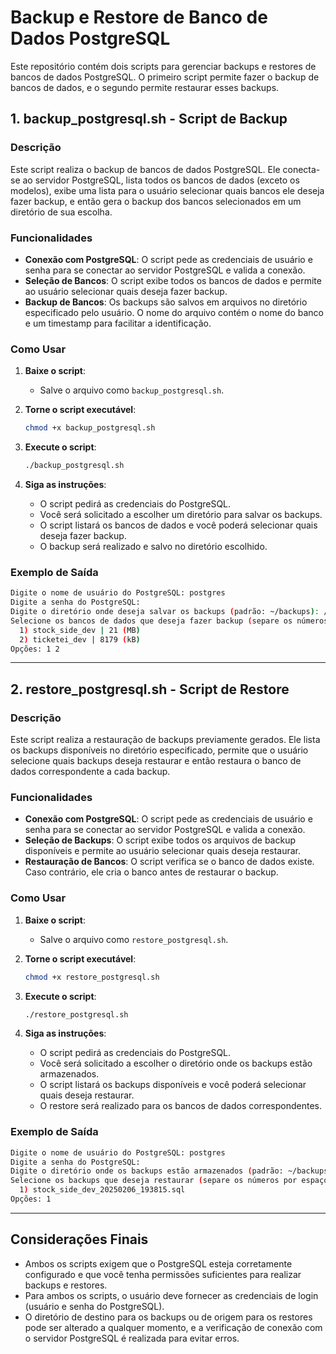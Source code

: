 
# **Backup e Restore de Banco de Dados PostgreSQL**

Este repositório contém dois scripts para gerenciar backups e restores de bancos de dados PostgreSQL. O primeiro script permite fazer o backup de bancos de dados, e o segundo permite restaurar esses backups.

## **1. backup_postgresql.sh** - **Script de Backup**

### **Descrição**
Este script realiza o backup de bancos de dados PostgreSQL. Ele conecta-se ao servidor PostgreSQL, lista todos os bancos de dados (exceto os modelos), exibe uma lista para o usuário selecionar quais bancos ele deseja fazer backup, e então gera o backup dos bancos selecionados em um diretório de sua escolha.

### **Funcionalidades**
- **Conexão com PostgreSQL**: O script pede as credenciais de usuário e senha para se conectar ao servidor PostgreSQL e valida a conexão.
- **Seleção de Bancos**: O script exibe todos os bancos de dados e permite ao usuário selecionar quais deseja fazer backup.
- **Backup de Bancos**: Os backups são salvos em arquivos no diretório especificado pelo usuário. O nome do arquivo contém o nome do banco e um timestamp para facilitar a identificação.

### **Como Usar**
1. **Baixe o script**:
    - Salve o arquivo como `backup_postgresql.sh`.

2. **Torne o script executável**:
    ```bash
    chmod +x backup_postgresql.sh
    ```

3. **Execute o script**:
    ```bash
    ./backup_postgresql.sh
    ```

4. **Siga as instruções**:
    - O script pedirá as credenciais do PostgreSQL.
    - Você será solicitado a escolher um diretório para salvar os backups.
    - O script listará os bancos de dados e você poderá selecionar quais deseja fazer backup.
    - O backup será realizado e salvo no diretório escolhido.

### **Exemplo de Saída**
```bash
Digite o nome de usuário do PostgreSQL: postgres
Digite a senha do PostgreSQL:
Digite o diretório onde deseja salvar os backups (padrão: ~/backups): /tmp/backups
Selecione os bancos de dados que deseja fazer backup (separe os números por espaço):
  1) stock_side_dev | 21 (MB)
  2) ticketei_dev | 8179 (kB)
Opções: 1 2
```

---

## **2. restore_postgresql.sh** - **Script de Restore**

### **Descrição**
Este script realiza a restauração de backups previamente gerados. Ele lista os backups disponíveis no diretório especificado, permite que o usuário selecione quais backups deseja restaurar e então restaura o banco de dados correspondente a cada backup.

### **Funcionalidades**
- **Conexão com PostgreSQL**: O script pede as credenciais de usuário e senha para se conectar ao servidor PostgreSQL e valida a conexão.
- **Seleção de Backups**: O script exibe todos os arquivos de backup disponíveis e permite ao usuário selecionar quais deseja restaurar.
- **Restauração de Bancos**: O script verifica se o banco de dados existe. Caso contrário, ele cria o banco antes de restaurar o backup.

### **Como Usar**
1. **Baixe o script**:
    - Salve o arquivo como `restore_postgresql.sh`.

2. **Torne o script executável**:
    ```bash
    chmod +x restore_postgresql.sh
    ```

3. **Execute o script**:
    ```bash
    ./restore_postgresql.sh
    ```

4. **Siga as instruções**:
    - O script pedirá as credenciais do PostgreSQL.
    - Você será solicitado a escolher o diretório onde os backups estão armazenados.
    - O script listará os backups disponíveis e você poderá selecionar quais deseja restaurar.
    - O restore será realizado para os bancos de dados correspondentes.

### **Exemplo de Saída**
```bash
Digite o nome de usuário do PostgreSQL: postgres
Digite a senha do PostgreSQL:
Digite o diretório onde os backups estão armazenados (padrão: ~/backups): /tmp/backups
Selecione os backups que deseja restaurar (separe os números por espaço):
  1) stock_side_dev_20250206_193815.sql
Opções: 1
```

---

## **Considerações Finais**

- Ambos os scripts exigem que o PostgreSQL esteja corretamente configurado e que você tenha permissões suficientes para realizar backups e restores.
- Para ambos os scripts, o usuário deve fornecer as credenciais de login (usuário e senha do PostgreSQL).
- O diretório de destino para os backups ou de origem para os restores pode ser alterado a qualquer momento, e a verificação de conexão com o servidor PostgreSQL é realizada para evitar erros.
